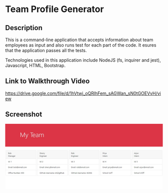 # Team Profile Generator

## Description

This is a command-line application that accepts information about team employees as input and also runs test for each part of the code. It esures that the application passes all the tests.

Technologies used in this application include NodeJS (fs, inquirer and jest), Javascript, HTML, Bootstrap.

## Link to Walkthrough Video
https://drive.google.com/file/d/1hVtwj_oQRlhFem_sAGWan_sN0tGOEVvH/view

## Screenshot
![](assets/TeamProfile.JPG)


